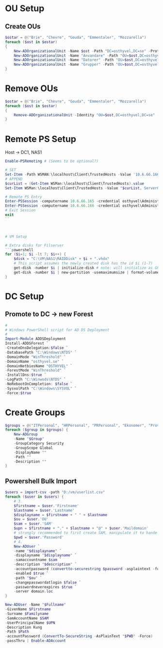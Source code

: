 
# OU Setup

## Create OUs
```powershell
$ostar = @("Brie", "Chevre", "Gouda", "Emmentaler", "Mozzarella")
foreach ($ost in $ostar)
{
    New-ADOrganizationalUnit -Name $ost -Path "DC=osthyvel,DC=se" -ProtectedFromAccidentalDeletion $false
    New-ADOrganizationalUnit -Name "Anvandare" -Path "OU=$ost,DC=osthyvel,DC=se" -ProtectedFromAccidentalDeletion $false
    New-ADOrganizationalUnit -Name "Datorer" -Path "OU=$ost,DC=osthyvel,DC=se" -ProtectedFromAccidentalDeletion $false
    New-ADOrganizationalUnit -Name "Grupper" -Path "OU=$ost,DC=osthyvel,DC=se" -ProtectedFromAccidentalDeletion $false
}
```

# Remove OUs
```powershell
$ostar = @("Brie", "Chevre", "Gouda", "Emmentaler", "Mozzarella")
foreach ($ost in $ostar)
{
    Remove-ADOrganizationalUnit -Identity "OU=$ost,DC=osthyvel,DC=se" -Recursive -Confirm:$false
}
```


# Remote PS Setup 
Host -> DC1, NAS1
```powershell
Enable-PSRemoting # (Seems to be optional?)

# SET
Set-Item -Path WSMAN:\localhost\Client\TrustedHosts -Value '10.6.66.166, 10.6.66.165'
# APPEND
$curList = (Get-Item WSMan:\localhost\Client\TrustedHosts).value
Set-Item WSMan:\localhost\Client\TrustedHosts -Value "$curList, Server01"

# Remote PS Entry
Enter-PSSession -computername 10.6.66.165 -credential osthyvel\Administrator
Enter-PSSession -computername 10.6.66.166 -credential osthyvel\Administrator
# Exit Session
exit
`` 



# VM Setup

# Extra disks for Filserver
```powershell
for ($i=1; $i -lt 7; $i++) {
    $disk = "C:\VM\NAS1\RAIDDisk" + $i + ".vhdx"
    # This script assumes the newly created disk has the id $i (1-7)
    get-disk -number $i | initialize-disk # note: will initialize as GPT by default
    get-disk -number $i | new-partition -usemaximumsize | format-volume -confirm:$false -filesystem NTFS -newfilesystemlabel PowerShellTest
}
```


# DC Setup

## Promote to DC -> new Forest
```powershell
#
# Windows PowerShell script for AD DS Deployment
#
Import-Module ADDSDeployment
Install-ADDSForest `
-CreateDnsDelegation:$false `
-DatabasePath "C:\Windows\NTDS" `
-DomainMode "WinThreshold" `
-DomainName "osthyvel.se" `
-DomainNetbiosName "OSTHYVEL" `
-ForestMode "WinThreshold" `
-InstallDns:$true `
-LogPath "C:\Winwods\NTDS" `
-NoRebootOnCompletion: $false `
-SysvolPath "C:\Windows\SYSVOL" `
-Force:$true
```

# Create Groups
```powershell
$groups = @("ITPersonal", "HRPersonal", "PRPersonal", "Ekonomer", "Provsmakare", "ButiksPersonal", "FabriksPersonal")
foreach ($group in $groups) {
    New-ADGroup
    -Name "$Group"
    -GroupCategory Security
    -GroupScope Global
    -DisplayName ""
    -Path ""
    -Description ""
}


```


## Powershell Bulk Import
```powershell
$users = import-csv -path "D:/vm/userlist.csv"
foreach ($user in $users) {
    # 3.
    $firstname = $user.'Firstname'
    $lastname = $user.'Lastname'
    $displayname = $firstname + " " + $lastname
    $ou = $user.'OU'
    $sam = $user.'SAM'
    $upn = $firstname + "." + $lastname + "@" + $user.'Maildomain'
    # strongly recommended to first create SAM, manipulate it to hande åäö etc, and then create UPN from SAM.
    $pwd = $user.'Password'
    # 4. 
    New-ADUser `
    -name "$displayname" `
    -displayname "$displayname" `
    -samaccountname $sam `
    -description "$description" `
    -accountpassword (convertto-securestring $password -asplaintext -force) `
    -enabled $true `
    -path "$ou" `
    -changepasswordatlogin $false `
    -passwordneverexpires $true `
    -server domain.loc
}

New-ADUser -Name "$Fullname"
-GivenName $Firstname
-Surname $Familyname
-SamAccountName $SAM
-UserPrincipalName $UPN
-Description Kung
-Path $Path
-accountPassword (ConvertTo-SecureString -AsPlainText "$PWD" -Force)
-passThru | Enable-ADAccount
```
